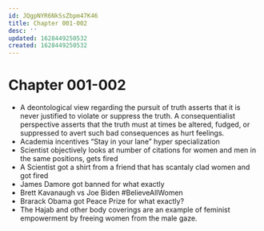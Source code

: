 ```yaml
---
id: JQgpNYR6NkSsZbpm47K46
title: Chapter 001-002
desc: ''
updated: 1628449250532
created: 1628449250532
---
```

# Chapter 001-002
*   A deontological view regarding the pursuit of truth asserts that it is never justified to violate or suppress the truth. A consequentialist perspective asserts that the truth must at times be altered, fudged, or suppressed to avert such bad consequences as hurt feelings.
*   Academia incentives “Stay in your lane” hyper specialization
*   Scientist objectively looks at number of citations for women and men in the same positions, gets fired
*   A Scientist got a shirt from a friend that has scantaly clad women and got fired
*   James Damore got banned for what exactly
*   Brett Kavanaugh vs Joe Biden #BelieveAllWomen
*   Brarack Obama got Peace Prize for what exactly?
*   The Hajab and other body coverings are an example of feminist empowerment by freeing women from the male gaze.
